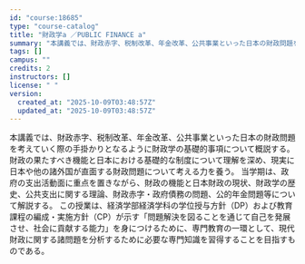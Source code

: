 ```yaml
---
id: "course:18685"
type: "course-catalog"
title: "財政学a ／PUBLIC FINANCE a"
summary: "本講義では、財政赤字、税制改革、年金改革、公共事業といった日本の財政問題を考えていく際の手掛かりとなるように財政学の基礎的事項について概説する。財政の果たすべき機能と日本における基礎的な制度について理解を深め、現実に日本や他の諸外国が直面す…"
tags: []
campus: ""
credits: 2
instructors: []
license: " "
version:
  created_at: "2025-10-09T03:48:57Z"
  updated_at: "2025-10-09T03:48:57Z"
---
```


本講義では、財政赤字、税制改革、年金改革、公共事業といった日本の財政問題を考えていく際の手掛かりとなるように財政学の基礎的事項について概説する。財政の果たすべき機能と日本における基礎的な制度について理解を深め、現実に日本や他の諸外国が直面する財政問題について考える力を養う。 当学期は、政府の支出活動面に重点を置きながら、財政の機能と日本財政の現状、財政学の歴史、公共支出に関する理論、財政赤字・政府債務の問題、公的年金問題等について解説する。 この授業は、経済学部経済学科の学位授与方針（DP）および教育課程の編成・実施方針（CP）が示す「問題解決を図ることを通じて自己を発展させ、社会に貢献する能力」を身につけるために、専門教育の一環として、現代財政に関する諸問題を分析するために必要な専門知識を習得することを目指すものである。

